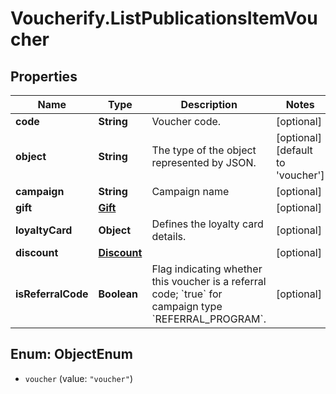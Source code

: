 # Voucherify.ListPublicationsItemVoucher

## Properties

Name | Type | Description | Notes
------------ | ------------- | ------------- | -------------
**code** | **String** | Voucher code. | [optional] 
**object** | **String** | The type of the object represented by JSON. | [optional] [default to &#39;voucher&#39;]
**campaign** | **String** | Campaign name | [optional] 
**gift** | [**Gift**](Gift.md) |  | [optional] 
**loyaltyCard** | **Object** | Defines the loyalty card details. | [optional] 
**discount** | [**Discount**](Discount.md) |  | [optional] 
**isReferralCode** | **Boolean** | Flag indicating whether this voucher is a referral code; &#x60;true&#x60; for campaign type &#x60;REFERRAL_PROGRAM&#x60;. | [optional] 



## Enum: ObjectEnum


* `voucher` (value: `"voucher"`)




